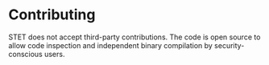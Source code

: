 # Contributing

STET does not accept third-party contributions. The code is open source to allow
code inspection and independent binary compilation by security-conscious users.
